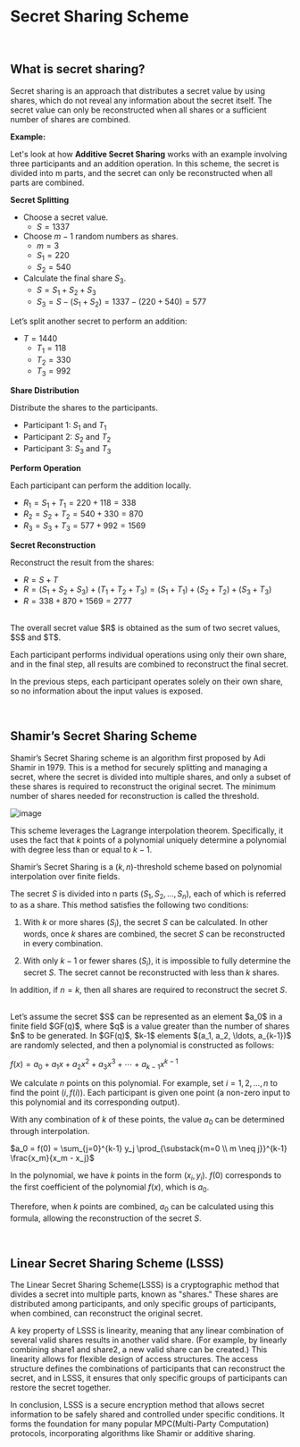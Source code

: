 # Secret Sharing Scheme
<br/>

## What is secret sharing?

Secret sharing is an approach that distributes a secret value by using shares, which do not reveal any information about the secret itself. The secret value can only be reconstructed when all shares or a sufficient number of shares are combined.


**Example:**

Let's look at how **Additive Secret Sharing** works with an example involving three participants and an addition operation. In this scheme, the secret is divided into m parts, and the secret can only be reconstructed when all parts are combined.

**Secret Splitting**

- Choose a secret value.
    - $S = 1337$
- Choose $m - 1$ random numbers as shares.
    - $m = 3$
    - $S_1 = 220$
    - $S_2 = 540$
- Calculate the final share $S_3$.
    - $S = S_1 + S_2 + S_3$
    - $S_3 = S - (S_1 + S_2) = 1337 - (220 + 540) = 577$

Let’s split another secret to perform an addition:
- $T = 1440$
    - $T_1 = 118$
    - $T_2 = 330$
    - $T_3 = 992$

**Share Distribution**

Distribute the shares to the participants.
- Participant 1: $S_1$ and $T_1$
- Participant 2: $S_2$ and $T_2$
- Participant 3: $S_3$ and $T_3$

**Perform Operation**

Each participant can perform the addition locally.
- $R_1 = S_1 + T_1 = 220 + 118 = 338$
- $R_2 = S_2 + T_2 = 540 + 330 = 870$
- $R_3 = S_3 + T_3 = 577 + 992 = 1569$

**Secret Reconstruction**

Reconstruct the result from the shares:
- $R = S + T$
- $R = (S_1 + S_2 + S_3) + (T_1 + T_2 + T_3) = (S_1 + T_1) + (S_2 + T_2) + (S_3 + T_3)$
- $R = 338 + 870 + 1569 = 2777$

<br/>
The overall secret value $R$ is obtained as the sum of two secret values, $S$ and $T$.

Each participant performs individual operations using only their own share, and in the final step, all results are combined to reconstruct the final secret.

In the previous steps, each participant operates solely on their own share, so no information about the input values is exposed.

<br/>

## Shamir’s Secret Sharing Scheme

Shamir’s Secret Sharing scheme is an algorithm first proposed by Adi Shamir in 1979. This is a method for securely splitting and managing a secret, where the secret is divided into multiple shares, and only a subset of these shares is required to reconstruct the original secret. The minimum number of shares needed for reconstruction is called the threshold.

![image](https://github.com/user-attachments/assets/436cbfdf-8020-4962-80ca-7dbe595fed1c)

This scheme leverages the Lagrange interpolation theorem. Specifically, it uses the fact that $k$ points of a polynomial uniquely determine a polynomial with degree less than or equal to $k-1$.

Shamir’s Secret Sharing is a $(k, n)$-threshold scheme based on polynomial interpolation over finite fields. 

The secret $S$ is divided into n parts $(S_1, S_2, \ldots, S_n)$, each of which is referred to as a share. This method satisfies the following two conditions:

1. With $k$ or more shares $(S_i)$, the secret $S$ can be calculated. In other words, once $k$ shares are combined, the secret $S$ can be reconstructed in every combination.

2. With only $k-1$ or fewer shares $(S_i)$, it is impossible to fully determine the secret $S$. The secret cannot be reconstructed with less than $k$ shares.

In addition, if $n = k$, then all shares are required to reconstruct the secret $S$.

<br/>
Let’s assume the secret $S$ can be represented as an element $a_0$ in a finite field $GF(q)$, where $q$ is a value greater than the number of shares $n$ to be generated. In $GF(q)$, $k-1$ elements $(a_1, a_2, \ldots, a_{k-1})$ are randomly selected, and then a polynomial is constructed as follows:

$f(x) = a_0 + a_1x + a_2x^2 + a_3x^3 + \cdots + a_{k-1}x^{k-1}$

We calculate $n$ points on this polynomial. For example, set $i = 1, 2, \ldots, n$ to find the point $(i, f(i))$. Each participant is given one point (a non-zero input to this polynomial and its corresponding output).

With any combination of $k$ of these points, the value $a_0$ can be determined through interpolation.

$a_0 = f(0) = \sum_{j=0}^{k-1} y_j \prod_{\substack{m=0 \\ m \neq j}}^{k-1} \frac{x_m}{x_m - x_j}$

In the polynomial, we have $k$ points in the form $(x_i, y_i)$. $f(0)$ corresponds to the first coefficient of the polynomial $f(x)$, which is $a_0$.

Therefore, when $k$ points are combined, $a_0$ can be calculated using this formula, allowing the reconstruction of the secret $S$.

<br/>

## Linear Secret Sharing Scheme (LSSS)

The Linear Secret Sharing Scheme(LSSS) is a cryptographic method that divides a secret into multiple parts, known as "shares." These shares are distributed among participants, and only specific groups of participants, when combined, can reconstruct the original secret.

A key property of LSSS is linearity, meaning that any linear combination of several valid shares results in another valid share. (For example, by linearly combining share1 and share2, a new valid share can be created.) This linearity allows for flexible design of access structures. The access structure defines the combinations of participants that can reconstruct the secret, and in LSSS, it ensures that only specific groups of participants can restore the secret together.

In conclusion, LSSS is a secure encryption method that allows secret information to be safely shared and controlled under specific conditions. It forms the foundation for many popular MPC(Multi-Party Computation) protocols, incorporating algorithms like Shamir or additive sharing.

